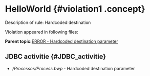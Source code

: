 # HelloWorld {#violation1 .concept}

Description of rule: Hardcoded destination

Violation appeared in following files:

**Parent topic:**[ERROR - Hardcoded destination parameter](../../../qa/rules/ERROR_-_Hardcoded_destination_parameter.md)

## JDBC activitie {#JDBC_activitie}

-   */Processes/Process.bwp* - Hardcoded destination parameter

